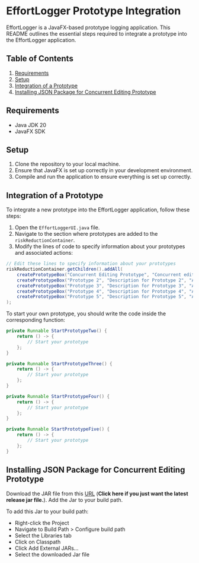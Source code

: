 # EffortLogger Prototype Integration

EffortLogger is a JavaFX-based prototype logging application. This README outlines the essential steps required to integrate a prototype into the EffortLogger application.

## Table of Contents
1. [Requirements](#requirements)
2. [Setup](#setup)
3. [Integration of a Prototype](#integration-of-a-prototype)
4. [Installing JSON Package for Concurrent Editing Prototype](#installing-json-package-for-concurrent-editing-prototype)

## Requirements
- Java JDK 20
- JavaFX SDK

## Setup
1. Clone the repository to your local machine.
2. Ensure that JavaFX is set up correctly in your development environment.
3. Compile and run the application to ensure everything is set up correctly.

## Integration of a Prototype

To integrate a new prototype into the EffortLogger application, follow these steps:

1. Open the `EffortLoggerUI.java` file.
2. Navigate to the section where prototypes are added to the `riskReductionContainer`.
3. Modify the lines of code to specify information about your prototypes and associated actions:

```java
// Edit these lines to specify information about your prototypes
riskReductionContainer.getChildren().addAll(
    createPrototypeBox("Concurrent Editing Prototype", "Concurrent editing allows multiple users to work simultaneously. EffortLogger ensures changes are accurate and avoids overwrites.", "Ilia Rubashkin", StartConcurrentEditingPrototype()),
    createPrototypeBox("Prototype 2", "Description for Prototype 2", "Author2", StartPrototypeTwo()),
    createPrototypeBox("Prototype 3", "Description for Prototype 3", "Author3", StartPrototypeThree()),
    createPrototypeBox("Prototype 4", "Description for Prototype 4", "Author4", StartPrototypeFour()),
    createPrototypeBox("Prototype 5", "Description for Prototype 5", "Author5", StartPrototypeFive())
);
```

To start your own prototype, you should write the code inside the corresponding function:

```java
private Runnable StartPrototypeTwo() {
    return () -> {
        // Start your prototype
    };
}

private Runnable StartPrototypeThree() {
    return () -> {
        // Start your prototype
    };
}

private Runnable StartPrototypeFour() {
    return () -> {
        // Start your prototype
    };
}

private Runnable StartPrototypeFive() {
    return () -> {
        // Start your prototype
    };
}
```


## Installing JSON Package for Concurrent Editing Prototype

Download the JAR file from this [URL](https://github.com/stleary/JSON-java) (**Click here if you just want the latest release jar file.**). Add the Jar to your build path.

To add this Jar to your build path:
- Right-click the Project
- Navigate to Build Path > Configure build path
- Select the Libraries tab
- Click on Classpath
- Click Add External JARs...
- Select the downloaded Jar file
